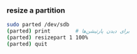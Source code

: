 

### resize a partition
```sh
sudo parted /dev/sdb
(parted) print        # برای دیدن پارتیشن‌ها
(parted) resizepart 1 100%
(parted) quit
```
